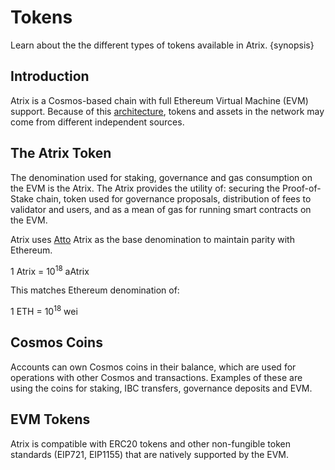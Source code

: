 <!--
order: 2
-->

# Tokens

Learn about the the different types of tokens available in Atrix. {synopsis}

## Introduction

Atrix is a Cosmos-based chain with full Ethereum Virtual Machine (EVM) support. Because of this [architecture](./../technical_concepts/architecture.md), tokens and assets in the network may come from different independent sources.

## The Atrix Token

The denomination used for staking, governance and gas consumption on the EVM is the Atrix. The Atrix provides the utility of: securing the Proof-of-Stake chain, token used for governance proposals, distribution of fees to validator and users, and as a mean of gas for running smart contracts on the EVM.

Atrix uses [Atto](https://en.wikipedia.org/wiki/Atto-) Atrix as the base denomination to maintain parity with Ethereum.

1 Atrix = 10<sup>18</sup> aAtrix

This matches Ethereum denomination of:

1 ETH = 10<sup>18</sup> wei

## Cosmos Coins

Accounts can own Cosmos coins in their balance, which are used for operations with other Cosmos and transactions. Examples of these are using the coins for staking, IBC transfers, governance deposits and EVM.

## EVM Tokens

Atrix is compatible with ERC20 tokens and other non-fungible token standards (EIP721, EIP1155)
that are natively supported by the EVM.
